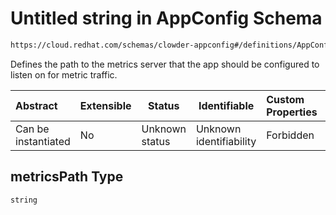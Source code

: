 # Untitled string in AppConfig Schema

```txt
https://cloud.redhat.com/schemas/clowder-appconfig#/definitions/AppConfig/properties/metricsPath
```

Defines the path to the metrics server that the app should be configured to listen on for metric traffic.


| Abstract            | Extensible | Status         | Identifiable            | Custom Properties | Additional Properties | Access Restrictions | Defined In                                                          |
| :------------------ | ---------- | -------------- | ----------------------- | :---------------- | --------------------- | ------------------- | ------------------------------------------------------------------- |
| Can be instantiated | No         | Unknown status | Unknown identifiability | Forbidden         | Allowed               | none                | [schema.json\*](../../../../out/schema.json "open original schema") |

## metricsPath Type

`string`

